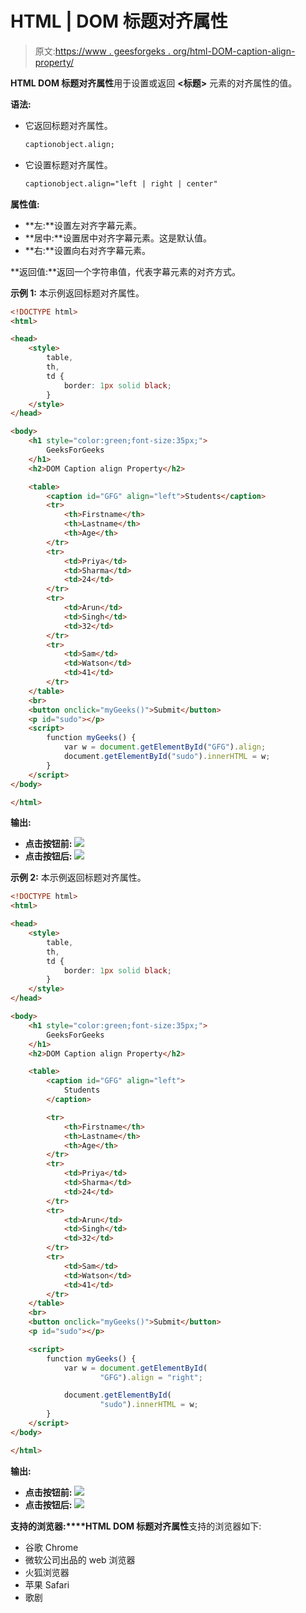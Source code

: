 # HTML | DOM 标题对齐属性

> 原文:[https://www . geesforgeks . org/html-DOM-caption-align-property/](https://www.geeksforgeeks.org/html-dom-caption-align-property/)

**HTML DOM 标题对齐属性**用于设置或返回 **<标题>** 元素的对齐属性的值。

**语法:**

*   它返回标题对齐属性。

    ```html
    captionobject.align;
    ```

*   它设置标题对齐属性。

    ```html
    captionobject.align="left | right | center"
    ```

**属性值:**

*   **左:**设置左对齐字幕元素。
*   **居中:**设置居中对齐字幕元素。这是默认值。
*   **右:**设置向右对齐字幕元素。

**返回值:**返回一个字符串值，代表字幕元素的对齐方式。

**示例 1:** 本示例返回标题对齐属性。

```html
<!DOCTYPE html>
<html>

<head>
    <style>
        table,
        th,
        td {
            border: 1px solid black;
        }
    </style>
</head>

<body>
    <h1 style="color:green;font-size:35px;">
        GeeksForGeeks
    </h1>
    <h2>DOM Caption align Property</h2>

    <table>
        <caption id="GFG" align="left">Students</caption>
        <tr>
            <th>Firstname</th>
            <th>Lastname</th>
            <th>Age</th>
        </tr>
        <tr>
            <td>Priya</td>
            <td>Sharma</td>
            <td>24</td>
        </tr>
        <tr>
            <td>Arun</td>
            <td>Singh</td>
            <td>32</td>
        </tr>
        <tr>
            <td>Sam</td>
            <td>Watson</td>
            <td>41</td>
        </tr>
    </table>
    <br>
    <button onclick="myGeeks()">Submit</button>
    <p id="sudo"></p>
    <script>
        function myGeeks() {
            var w = document.getElementById("GFG").align;
            document.getElementById("sudo").innerHTML = w;
        } 
    </script>
</body>

</html>
```

**输出:**

*   **点击按钮前:**
    ![](img/82faac69e7ca07b78add42b1d9832892.png)
*   **点击按钮后:**
    ![](img/66178a5dcc9106b713577e9706cc38d0.png)

**示例 2:** 本示例返回标题对齐属性。

```html
<!DOCTYPE html>
<html>

<head>
    <style>
        table,
        th,
        td {
            border: 1px solid black;
        }
    </style>
</head>

<body>
    <h1 style="color:green;font-size:35px;">
        GeeksForGeeks
    </h1>
    <h2>DOM Caption align Property</h2>

    <table>
        <caption id="GFG" align="left">
            Students
        </caption>

        <tr>
            <th>Firstname</th>
            <th>Lastname</th>
            <th>Age</th>
        </tr>
        <tr>
            <td>Priya</td>
            <td>Sharma</td>
            <td>24</td>
        </tr>
        <tr>
            <td>Arun</td>
            <td>Singh</td>
            <td>32</td>
        </tr>
        <tr>
            <td>Sam</td>
            <td>Watson</td>
            <td>41</td>
        </tr>
    </table>
    <br>
    <button onclick="myGeeks()">Submit</button>
    <p id="sudo"></p>

    <script>
        function myGeeks() {
            var w = document.getElementById(
                    "GFG").align = "right";

            document.getElementById(
                    "sudo").innerHTML = w;
        } 
    </script>
</body>

</html>
```

**输出:**

*   **点击按钮前:**
    ![](img/f826d123cd8d2e7f9e48f1b64966dea8.png)
*   **点击按钮后:**
    ![](img/dfc6b1dcd1493f7462883dc491014496.png)

**支持的浏览器:****HTML DOM 标题对齐属性**支持的浏览器如下:

*   谷歌 Chrome
*   微软公司出品的 web 浏览器
*   火狐浏览器
*   苹果 Safari
*   歌剧